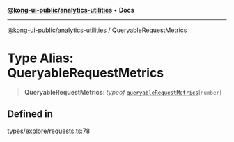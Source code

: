 [**@kong-ui-public/analytics-utilities**](../README.md) • **Docs**

***

[@kong-ui-public/analytics-utilities](../README.md) / QueryableRequestMetrics

# Type Alias: QueryableRequestMetrics

> **QueryableRequestMetrics**: *typeof* [`queryableRequestMetrics`](../variables/queryableRequestMetrics.md)\[`number`\]

## Defined in

[types/explore/requests.ts:78](https://github.com/Kong/public-ui-components/blob/main/packages/analytics/analytics-utilities/src/types/explore/requests.ts#L78)
